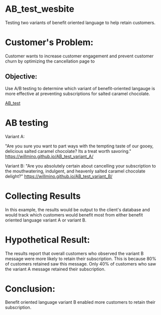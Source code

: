 # AB_test_wesbite
Testing two variants of benefit oriented language to help retain customers.

# Customer's Problem:

Customer wants to increase customer engagement and prevent customer churn by optimizing the cancellation page to 

## Objective:
Use A/B testing to determine which variant of benefit-oriented langauge is more effective at preventing subscriptions for salted caramel chocolate.

[AB_test](https://github.com/willmino/AB_test_wesbite/blob/main/images/AB_Test.png)

# AB testing 
Variant A:

"Are you sure you want to part ways with the tempting taste of our gooey, delicious salted caramel chocolate? Its a treat worth savoring."
https://willmino.github.io/AB_test_variant_A/

Variant B:
"Are you absolutely certain about cancelling your subscription to the mouthwatering, indulgent, and heavenly salted caramel chocolate delight?"
https://willmino.github.io/AB_test_variant_B/


# Collecting Results
In this example, the results would be output to the client's database and would track which customers would benefit most from either benefit oriented language variant A or variant B.


# Hypothetical Result:
The results report that overall customers who observed the variant B message were more likely to retain their subscription.
This is because 80% of customers retained saw this message. Only 40% of customers who saw the variant A message retained their subscription.

# Conclusion:
Benefit oriented language variant B enabled more customers to retain their subscription.
